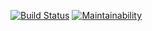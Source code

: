 [![Build Status](https://travis-ci.org/r4sh33d/MedManager.svg?branch=master)](https://travis-ci.org/r4sh33d/MedManager)
[![Maintainability](https://api.codeclimate.com/v1/badges/2ee0b2bb54f2530e708b/maintainability)](https://codeclimate.com/github/r4sh33d/MedManager/maintainability)